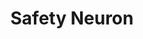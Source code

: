 ---
title: Safety Neuron
description: |
  We propose a neuron detection method to identify and tune safety neurons—less than 1% of model parameters—using SN-Tune, which enhances safety without affecting general model performance.
layout: project
last-updated: 2025-01-23
link: https://openreview.net/forum?id=yR47RmND1m
---